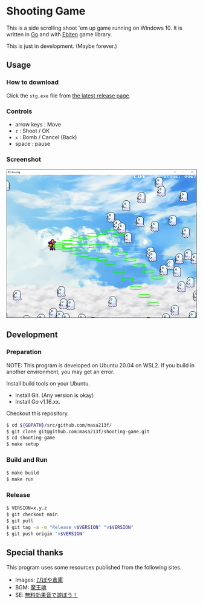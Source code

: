 # Shooting Game

This is a side scrolling shoot 'em up game running on Windows 10.
It is written in [Go]() and with [Ebiten]() game library.

This is just in development. (Maybe forever.)

[Ebiten]: https://ebiten.org/
[Go]: https://golang.org/

## Usage

### How to download

Click the `stg.exe` file from [the latest release page](https://github.com/masa213f/shooting-game/releases/latest).

### Controls

- arrow keys : Move
- `z` : Shoot / OK
- `x` : Bomb / Cancel (Back)
- space : pause

### Screenshot

![screenshot](./docs/image/screenshot.png "screenshot")

## Development

### Preparation

NOTE: This program is developed on Ubuntu 20.04 on WSL2. If you build in another environment, you may get an error.

Install build tools on your Ubuntu.

- Install Git. (Any version is okay)
- Install Go v1.16.xx.

Checkout this repository.

```bash
$ cd ${GOPATH}/src/github.com/masa213f/
$ git clone git@github.com:masa213f/shooting-game.git
$ cd shooting-game
$ make setup
```

### Build and Run

```bash
$ make build
$ make run
```

### Release

```bash
$ VERSION=x.y.z
$ git checkout main
$ git pull
$ git tag -a -m "Release v$VERSION" "v$VERSION"
$ git push origin "v$VERSION"
```

## Special thanks

This program uses some resources published from the following sites.

- Images: [ぴぽや倉庫](https://pipoya.net/sozai/)
- BGM: [魔王魂](https://maoudamashii.jokersounds.com/)
- SE: [無料効果音で遊ぼう！](https://taira-komori.jpn.org/)
